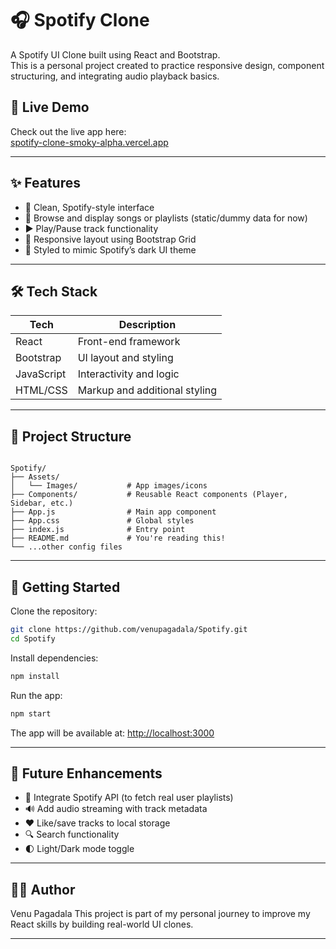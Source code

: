 # 🎧 Spotify Clone

A Spotify UI Clone built using React and Bootstrap.  
This is a personal project created to practice responsive design, component structuring, and integrating audio playback basics.

## 🔗 Live Demo

Check out the live app here:  
[spotify-clone-smoky-alpha.vercel.app](https://spotify-clone-smoky-alpha.vercel.app/)

---

## ✨ Features

- 🎵 Clean, Spotify-style interface  
- 📁 Browse and display songs or playlists (static/dummy data for now)  
- ▶️ Play/Pause track functionality  
- 📱 Responsive layout using Bootstrap Grid  
- 🎨 Styled to mimic Spotify’s dark UI theme  

---

## 🛠️ Tech Stack

| Tech        | Description                        |
|-------------|------------------------------------|
| React       | Front-end framework                |
| Bootstrap   | UI layout and styling              |
| JavaScript  | Interactivity and logic            |
| HTML/CSS    | Markup and additional styling      |

---

## 📁 Project Structure

```

Spotify/
├── Assets/
│   └── Images/           # App images/icons
├── Components/           # Reusable React components (Player, Sidebar, etc.)
├── App.js                # Main app component
├── App.css               # Global styles
├── index.js              # Entry point
├── README.md             # You're reading this!
└── ...other config files

````

---

## 🚀 Getting Started

Clone the repository:

```bash
git clone https://github.com/venupagadala/Spotify.git
cd Spotify
````

Install dependencies:

```bash
npm install
```

Run the app:

```bash
npm start
```

The app will be available at: [http://localhost:3000](http://localhost:3000)

---

## 📌 Future Enhancements

* 🔄 Integrate Spotify API (to fetch real user playlists)
* 🔊 Add audio streaming with track metadata
* ❤️ Like/save tracks to local storage
* 🔍 Search functionality
* 🌓 Light/Dark mode toggle

---

## 🧑‍💻 Author

Venu Pagadala
This project is part of my personal journey to improve my React skills by building real-world UI clones.

---


```

```
